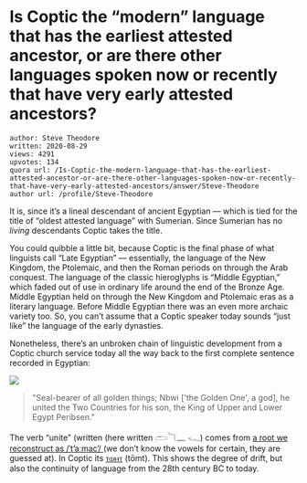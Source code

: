 # Is Coptic the “modern” language that has the earliest attested ancestor, or are there other languages spoken now or recently that have very early attested ancestors?

	author: Steve Theodore
	written: 2020-08-29
	views: 4291
	upvotes: 134
	quora url: /Is-Coptic-the-modern-language-that-has-the-earliest-attested-ancestor-or-are-there-other-languages-spoken-now-or-recently-that-have-very-early-attested-ancestors/answer/Steve-Theodore
	author url: /profile/Steve-Theodore


It is, since it’s a lineal descendant of ancient Egyptian — which is tied for the title of “oldest attested language” with Sumerian. Since Sumerian has no _living_ descendants Coptic takes the title.

You could quibble a little bit, because Coptic is the final phase of what linguists call “Late Egyptian” — essentially, the language of the New Kingdom, the Ptolemaic, and then the Roman periods on through the Arab conquest. The language of the classic hieroglyphs is “Middle Egyptian,” which faded out of use in ordinary life around the end of the Bronze Age. Middle Egyptian held on through the New Kingdom and Ptolemaic eras as a literary language. Before Middle Egyptian there was an even more archaic variety too. So, you can’t assume that a Coptic speaker today sounds “just like” the language of the early dynasties.

Nonetheless, there’s an unbroken chain of linguistic development from a Coptic church service today all the way back to the first complete sentence recorded in Egyptian:

![](https://qph.fs.quoracdn.net/main-qimg-7b73ae6100c2cd4d982cb86fc45525f7)

> "Seal-bearer of all golden things; Nbwi ['the Golden One', a god], he united the Two Countries for his son, the King of Upper and Lower Egypt Peribsen."

The verb “unite” (written (here written 𓂧𓆓𓈖 𓆑) comes from [a root we reconstruct as /ˈtʼaːmacʼ/ ](https://en.wiktionary.org/wiki/dm%E1%B8%8Fj)(we don’t know the vowels for certain, they are guessed at). In Coptic its [ⲧⲱⲙⲧ](https://en.wiktionary.org/w/index.php?title=%E2%B2%A7%E2%B2%B1%E2%B2%99%E2%B2%A7&action=edit&redlink=1) (tōmt). This shows the degree of drift, but also the continuity of language from the 28th century BC to today.

